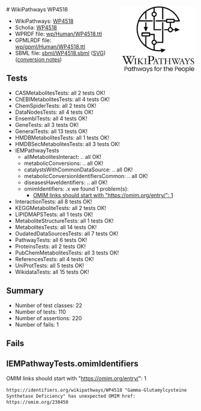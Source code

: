 <img style="float: right; width: 200px" src="../logo.png" />
# WikiPathways WP4518

* WikiPathways: [WP4518](https://identifiers.org/wikipathways:WP4518)
* Scholia: [WP4518](https://scholia.toolforge.org/wikipathways/WP4518)
* WPRDF file: [wp/Human/WP4518.ttl](../wp/Human/WP4518.ttl)
* GPMLRDF file: [wp/gpml/Human/WP4518.ttl](../wp/gpml/Human/WP4518.ttl)
* SBML file: [sbml/WP4518.sbml](../sbml/WP4518.sbml) ([SVG](../sbml/WP4518.svg)) ([conversion notes](../sbml/WP4518.txt))

## Tests
* CASMetabolitesTests: all 2 tests OK!
* ChEBIMetabolitesTests: all 4 tests OK!
* ChemSpiderTests: all 2 tests OK!
* DataNodesTests: all 4 tests OK!
* EnsemblTests: all 4 tests OK!
* GeneTests: all 3 tests OK!
* GeneralTests: all 13 tests OK!
* HMDBMetabolitesTests: all 1 tests OK!
* HMDBSecMetabolitesTests: all 3 tests OK!
* IEMPathwayTests
    * allMetabolitesInteract: .. all OK!
    * metabolicConversions: .. all OK!
    * catalystsWithCommonDataSource: .. all OK!
    * metabolicConversionIdentifiersCommon: .. all OK!
    * diseasesHaveIdentifiers: .. all OK!
    * omimIdentifiers: .x we found 1 problem(s):
        * [OMIM links should start with "https://omim.org/entry/": 1](#ae26c7c0)
* InteractionTests: all 8 tests OK!
* KEGGMetaboliteTests: all 2 tests OK!
* LIPIDMAPSTests: all 1 tests OK!
* MetaboliteStructureTests: all 1 tests OK!
* MetabolitesTests: all 14 tests OK!
* OudatedDataSourcesTests: all 7 tests OK!
* PathwayTests: all 6 tests OK!
* ProteinsTests: all 2 tests OK!
* PubChemMetabolitesTests: all 3 tests OK!
* ReferencesTests: all 4 tests OK!
* UniProtTests: all 5 tests OK!
* WikidataTests: all 15 tests OK!


## Summary

* Number of test classes: 22
* Number of tests: 110
* Number of assertions: 220
* Number of fails: 1

## Fails

<a name="ae26c7c0" />

## IEMPathwayTests.omimIdentifiers

OMIM links should start with "https://omim.org/entry/": 1
```
https://identifiers.org/wikipathways/WP4518 "Gamma-Glutamylcysteine  Synthetase Deficiency" has unexpected OMIM href: https://omim.org/230450
```

